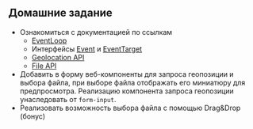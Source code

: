## Домашние задание 

- Ознакомиться с документацией по ссылкам
   - [EventLoop](https://developer.mozilla.org/en-US/docs/Web/JavaScript/EventLoop)
   - Интерфейсы [Event](https://developer.mozilla.org/en-US/docs/Web/API/Event) и [EventTarget](https://developer.mozilla.org/en-US/docs/Web/API/EventTarget)
   - [Geolocation API](https://developer.mozilla.org/ru/docs/Web/API/Geolocation/Using_geolocation)
   - [File API](https://developer.mozilla.org/ru/docs/web/api/file)
- Добавить в форму веб-компоненты для запроса геопозиции и выбора файла, при выборе файла отображать его миниатюру для предпросмотра. 
Реализацию компонента запроса геопозиции унаследовать от `form-input`.
- Реализовать возможность выбора файла с помощью Drag&Drop (бонус)
